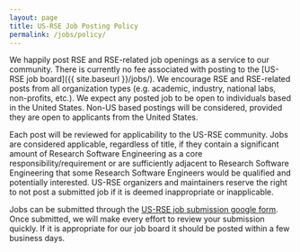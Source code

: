 ```yaml
---
layout: page
title: US-RSE Job Posting Policy
permalink: /jobs/policy/
---
```


We happily post RSE and RSE-related job openings as a service to our community.
There is currently no fee associated with posting to the [US-RSE job board]({{ site.baseurl }}/jobs/).
We encourage RSE and RSE-related posts from all organization types (e.g. academic, industry, national labs, non-profits, etc.).
We expect any posted job to be open to individuals based in the United States.
Non-US based postings will be considered, provided they are open to applicants from the United States.

Each post will be reviewed for applicability to the US-RSE community.
Jobs are considered applicable, regardless of title, if they contain a significant amount of Research Software Engineering as a core responsibility/requirement or are sufficiently adjacent to Research Software Engineering that some Research Software Engineers would be qualified and potentially interested.
US-RSE organizers and maintainers reserve the right to not post a submitted job if it is deemed inappropriate or inapplicable.  

Jobs can be submitted through the [US-RSE job submission google form](https://docs.google.com/forms/d/e/1FAIpQLSfYK64R1c0rj-ERldGLxuqedLIbsYPZXj9uBplDRYNmnND10Q/viewform?usp=sf_link).
Once submitted, we will make every effort to review your submission quickly.
If it is appropriate for our job board it should be posted within a few business days.  
